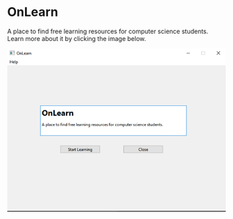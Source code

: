 # OnLearn
<p>A place to find free learning resources for computer science students. 
Learn more about it by clicking the image below.</p>

<a align="center" href= "https://minshinkhant.github.io" target="_blank">
  <img src="images/mainpage.png" alt="Software Mainpage">
</a>
